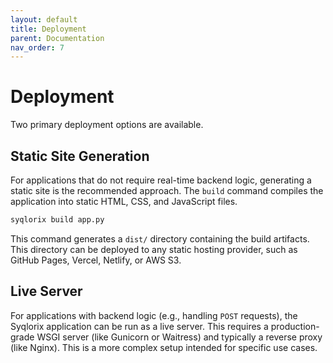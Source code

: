 ```yaml
---
layout: default
title: Deployment
parent: Documentation
nav_order: 7
---
```


# Deployment

Two primary deployment options are available.

## Static Site Generation

For applications that do not require real-time backend logic, generating a static site is the recommended approach. The `build` command compiles the application into static HTML, CSS, and JavaScript files.

```bash
syqlorix build app.py
```

This command generates a `dist/` directory containing the build artifacts. This directory can be deployed to any static hosting provider, such as GitHub Pages, Vercel, Netlify, or AWS S3.

## Live Server

For applications with backend logic (e.g., handling `POST` requests), the Syqlorix application can be run as a live server. This requires a production-grade WSGI server (like Gunicorn or Waitress) and typically a reverse proxy (like Nginx). This is a more complex setup intended for specific use cases.